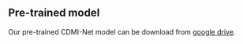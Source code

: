 ## Pre-trained model

Our pre-trained CDMI-Net model can be download from [google drive](https://drive.google.com/file/d/12qBG5QztBB1TXGg25jaoJI1IKfuPdYLX/view?usp=sharing).
